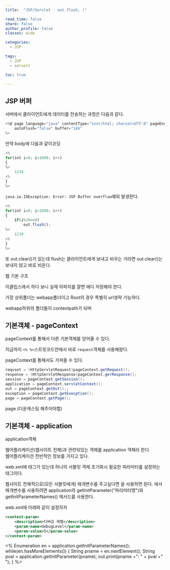 ```yaml
---
title:  "JSP/Servlet - out.flush, !"

read_time: false
share: false
author_profile: false
classes: wide

categories:
  - JSP

tags:
  - JSP
  - servelt

toc: true

---
```


## JSP 버퍼

서버에서 클라이언트에게 데이터를 전송하는 과정은 다음과 같다.  


```js
<%@ page language="java" contentType="text/html; charset=UTF-8" pageEncoding="UTF-8"
	autoFlush="false" buffer="1kb"
%>
```
만약 body에 다음과 같이코딩

```js
<%
for(int i=0; i<1000; i++)
{
%>
	1234
<% 
}
%>
```
`java.io.IOException: Error: JSP Buffer overflow`예외 발생한다.  

```js
<%
for(int i=0; i<1000; i++)
{
	if(i%20==0)
		out.flush();
%>
	1234
<% 
}
%>
```
또 out.clear()가 있는데 flush는 클라이언트에게 보내고 비우는 거라면 out.clear()는 보내지 않고 바로 비운다. 


웹 기본 구조

이클립스에서 하다 보니 실제 아파치를 깔면 에다 저장해야 한다.  

가장 상위폴더는 webapp폴더이고 Root의 경우 특별히 url생략 가능하다.  

webapp하위의 폴더들이 contextpath가 되며 

## 기본객체 - pageContext

pageContext를 통해서 다른 기본객체를 얻어올 수 있다.  


지금까지 `<% %>`스트릿코드안에서 바로 `request`객체를 사용해왔다.

pageContext를 통해서도 가져올 수 있다.

```java
requset = (HttpServletRequest)pageContext.getRequest();
response = (HttpServletResponse)pageContext.gerResponse();
session = pageContext.getSession();
application = pageContext.servletContext();
out = pageContext.getOut();;
exception = pageContext.getExecption();
page = pageContext.getPage();
```

page
(다운캐스팅 해주어야함)


## 기본객체 - application

application객체

웹어플리케이션(웹사이트 전체)과 관련되있는 객체를 application 객체라 한다.  
웹어플리케이션 전반적인 정보를 가지고 있다.

web.xml에 <init-param>태그가 있는데 하나의 서블릿 객체 초기화시 필요한 파라미터를 설정하는 태그이다.  

웹사이트 전체적으로(모든 서블릿에게) 매개변수를 주고싶다면 <context-param>을 사용하면 된다.
<context-param>에서 매개변수를 사용하려면 application의
getInitParameter("파라미터명")와 getInitParameterNames() 메서드를 사용한다.  

web.xml에 아래와 같이 설정하자
```xml
<context-param>
	<description>디버깅 레벨</description>
	<param-name>debugLevel</param-name>
	<param-value>5</param-value>
</context-param>
```

<% 
Enumeration<String> en = application.getInitParameterNames();
while(en.hasMoreElements())
{
	String pname = en.nextElement();
	String pval = application.getInitParameter(pname);
	out.print(pname +": " + pval +"<br>");
}
%>